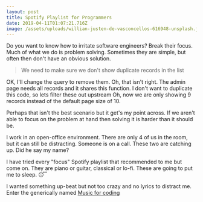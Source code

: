 ```yaml
---
layout: post
title: Spotify Playlist for Programmers
date: 2019-04-11T01:07:21.716Z
image: /assets/uploads/willian-justen-de-vasconcellos-616948-unsplash.jpg
---
```

 

Do you want to know how to irritate software engineers? Break their focus. Much of what we do is problem solving. Sometimes they are simple, but often then don't have an obvious solution.

>We need to make sure we don't show duplicate records in the list

OK, I'll change the query to remove them. 
Oh, that isn't right. The admin page needs all records and it shares this function.
I don't want to duplicate this code, so lets filter these out upstream
Oh, now we are only showing 9 records instead of the default page size of 10.

Perhaps that isn't the best scenario but it get's my point across. If we aren't able to focus on the problem at hand then solving it is harder than it should be.

I work in an open-office environment. There are only 4 of us in the room, but it can still be distracting. Someone is on a call. These two are catching up. Did he say my name?

I have tried every "focus" Spotify playlist that recommended to me but come on. They are piano or guitar, classical or lo-fi.  These are going to put me to sleep. 😴  

I wanted something up-beat but not too crazy and no lyrics to distract me. Enter the generically named [Music for coding](https://open.spotify.com/user/jdkaiser/playlist/2Uh4sdLSVfCz79j9RWfHcN?si=LSSXROnyR7OObnSeWibVHw) 
